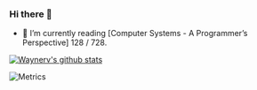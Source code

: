 ### Hi there 👋

- 🌱 I’m currently reading [Computer Systems - A Programmer’s Perspective] 128 / 728.

<!--
**waynerv/waynerv** is a ✨ _special_ ✨ repository because its `README.md` (this file) appears on your GitHub profile.

Here are some ideas to get you started:

- 🔭 I’m currently working on ...
- 🌱 I’m currently learning ...
- 👯 I’m looking to collaborate on ...
- 🤔 I’m looking for help with ...
- 💬 Ask me about ...
- 📫 How to reach me: ...
- 😄 Pronouns: ...
- ⚡ Fun fact: ...
-->

[![Waynerv's github stats](https://github-readme-stats.vercel.app/api?username=waynerv)](https://github.com/anuraghazra/github-readme-stats)

![Metrics](https://metrics.lecoq.io/waynerv?template=classic&pagespeed=1&lines=1&pagespeed.url=waynerv.com&pagespeed.detailed=false&pagespeed.screenshot=false&config.timezone=Asia%2FShanghai)

